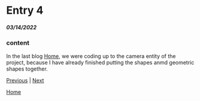 # Entry 4
##### 03/14/2022
### content
 In the last blog [Home](entry03.md), we were coding up to the camera entity of the project, because I have already finished putting the shapes anmd geometric shapes together. 


[Previous](entry03.md) | [Next](entry05.md)

[Home](../README.md)
